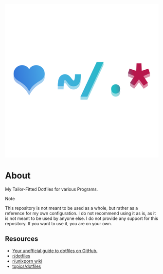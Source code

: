 <div align="center">
  <img src="dotfiles.svg" alt="Dotfiles ICON">
</div>

# About

My Tailor-Fitted Dotfiles for various Programs.

> [!NOTE]  
> This repository is not meant to be used as a whole, but rather as a reference for my own configuration. I do not recommend using it as is, as it is not meant to be used by anyone else. I do not provide any support for this repository. If you want to use it, you are on your own.

## Resources

- [Your unofficial guide to dotfiles on GitHub.](https://dotfiles.github.io)
- [r/dotfiles](https://www.reddit.com/r/dotfiles/)
- [r/unixporn wiki](https://www.reddit.com/r/unixporn/wiki/index/)
- [topics/dotfiles](https://github.com/topics/dotfiles)
